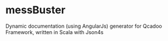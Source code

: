 messBuster
==========

Dynamic documentation (using AngularJs) generator for Qcadoo Framework, written in Scala with Json4s
